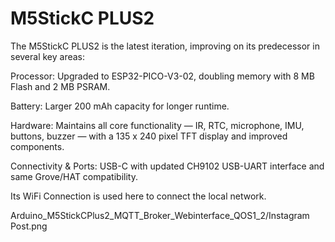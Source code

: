 # M5StickC PLUS2

The M5StickC PLUS2 is the latest iteration, improving on its predecessor in several key areas:

Processor: Upgraded to ESP32-PICO-V3-02, doubling memory with 8 MB Flash and 2 MB PSRAM. 

Battery: Larger 200 mAh capacity for longer runtime. 

Hardware: Maintains all core functionality — IR, RTC, microphone, IMU, buttons, buzzer — with a 135 x 240 pixel TFT display and improved components. 

Connectivity \& Ports: USB-C with updated CH9102 USB-UART interface and same Grove/HAT compatibility. 

Its WiFi Connection is used here to connect the local network.

Arduino_M5StickCPlus2_MQTT_Broker_Webinterface_QOS1_2/Instagram Post.png

